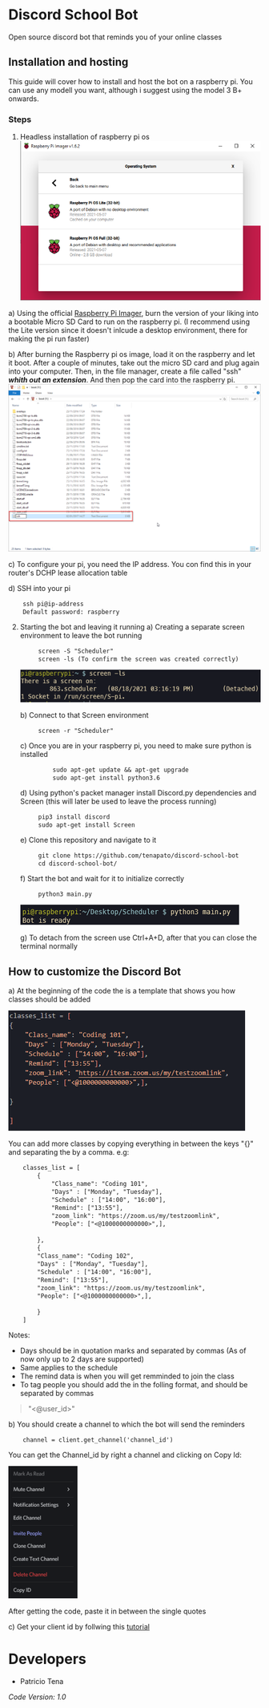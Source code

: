 # Discord School Bot

Open source discord bot that reminds you of your online classes

## Installation and hosting

This guide will cover how to install and host the bot on a raspberry pi. You can use any modell you want, although i suggest using the model 3 B+ onwards.

### Steps
1. Headless installation of raspberry pi os
![Raspberry pi imager](/img/img1.PNG)

a) Using the official [Raspberry Pi Imager](https://www.raspberrypi.org/software/), burn the version of your liking into a bootable Micro SD Card to run on the raspberry pi. (I recommend using the Lite version since it doesn't inlcude a desktop environment, there for making the pi run faster)

b) After burning the Raspberry pi os image, load it on the raspberry and let it boot. After a couple of minutes, take out the micro SD card and plug again into your computer. Then, in the file manager, create a file called "ssh" ***whith out an extension***. And then pop the card into the raspberry pi.
![SSH File](/img/img2.png)

c) To configure your pi, you need the IP address. You con find this in your router's DCHP lease allocation table

d) SSH into your pi

        ssh pi@ip-address
        Default password: raspberry
2. Starting the bot and leaving it running
    a) Creating a separate screen environment to leave the bot running

            screen -S "Scheduler"
            screen -ls (To confirm the screen was created correctly)
    ![Bot start](/img/img4.PNG)


    b) Connect to that Screen environment

            screen -r "Scheduler"

    c) Once you are in your raspberry pi, you need to make sure python is installed

                sudo apt-get update && apt-get upgrade
                sudo apt-get install python3.6
    d) Using python's packet manager install Discord.py dependencies and Screen (this will later be used to leave the process running)

            pip3 install discord
            sudo apt-get install Screen
    e) Clone this repository and navigate to it 

            git clone https://github.com/tenapato/discord-school-bot
            cd discord-school-bot/
    f) Start the bot and wait for it to initialize correctly

            python3 main.py
    ![Bot start](/img/img3.PNG)

    g) To detach from the screen use Ctrl+A+D, after that you can close the terminal normally
## How to customize the Discord Bot  

a) At the beginning of the code the is a template that shows you how classes should be added

![Class template](/img/img5.PNG)

You can add more classes by copying everything in between the keys "{}" and separating the by a comma. e.g:

        classes_list = [
            {
                "Class_name": "Coding 101",
                "Days" : ["Monday", "Tuesday"],
                "Schedule" : ["14:00", "16:00"],
                "Remind": ["13:55"],
                "zoom_link": "https://zoom.us/my/testzoomlink",
                "People": ["<@1000000000000>",],

            },
            {
            "Class_name": "Coding 102",
            "Days" : ["Monday", "Tuesday"],
            "Schedule" : ["14:00", "16:00"],
            "Remind": ["13:55"],
            "zoom_link": "https://zoom.us/my/testzoomlink",
            "People": ["<@1000000000000>",],

            }   
        ]
Notes:
- Days should be in quotation marks and separated by commas (As of now only up to 2 days are supported)
- Same applies to the schedule
- The remind data is when you will get remminded to join the class
- To tag people you should add the in the folling format, and should be separated by commas
> "<@user_id>"

b) You should create a channel to which the bot will send the reminders

        channel = client.get_channel('channel_id')

You can get the Channel_id by right a channel and clicking on Copy Id:

![Class template](/img/img6.PNG)

After getting the code, paste it in between the single quotes

c) Get your client id by follwing this [tutorial](https://discord.com/developers/docs/topics/oauth2)

# Developers

- Patricio Tena

<em>Code Version: 1.0</em>